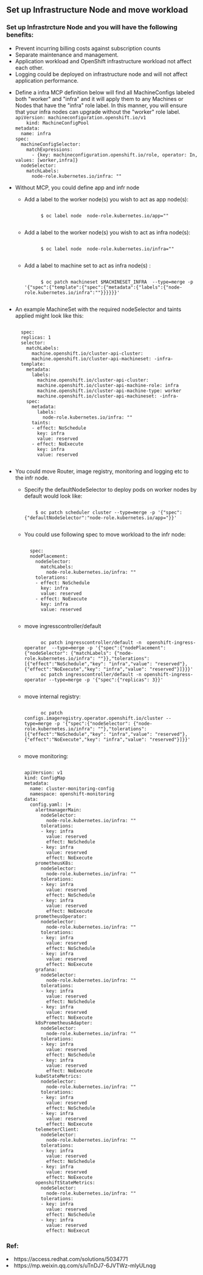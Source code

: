 <h2> Set up Infrastructure Node and move workload</h2>
<h3>Set up Infrastrcture Node and you will have the following benefits:</h3>
  <ul>
    <li>Prevent incurring billing costs against subscription counts</li>
    <li>Separate maintenance and management. </li>
    <li>Application workload and OpenShift infrastructure workload not affect each other.</li>
    <li>Logging could be deployed on infrastructure node and will not affect application performance.</li>
  </ul>

  <ul>
    <li>Define a infra MCP definition below will find all MachineConfigs labeled both "worker" and "infra" and it will apply them to any Machines or Nodes that have the "infra" role label. In this manner, you will ensure that your infra nodes can upgrade without the "worker" role label.</li?
    <pre><code>
apiVersion: machineconfiguration.openshift.io/v1
    kind: MachineConfigPool
metadata:
  name: infra
spec:
  machineConfigSelector:
    matchExpressions:
      - {key: machineconfiguration.openshift.io/role, operator: In, values: [worker,infra]}
  nodeSelector:
    matchLabels:
      node-role.kubernetes.io/infra: ""
    </code></pre>
  <li>Without MCP, you could define app and infr node </li>
    <ul>
      <li>Add a label to the worker node(s) you wish to act as app node(s):</li>
      <pre><code>
      $ oc label node <node-name> node-role.kubernetes.io/app=""
      </code></pre>
      <li>Add a label to the worker node(s) you wish to act as infra node(s):</li>
      <pre><code>
      $ oc label node <node-name> node-role.kubernetes.io/infra=""
      </code></pre>
      <li>Add a label to machine set to act as infra node(s) :</li>
      <pre><code>
      $ oc patch machineset $MACHINESET_INFRA  --type=merge -p '{"spec":{"template":{"spec":{"metadata":{"labels":{"node-role.kubernetes.io/infra":""}}}}}}'
      </code></pre>
    </ul>
  <li>An example MachineSet with the required nodeSelector and taints applied might look like this:</li>
  <pre><code>
  spec:
  replicas: 1
  selector:
    matchLabels:
      machine.openshift.io/cluster-api-cluster: <infrastructureID> 
      machine.openshift.io/cluster-api-machineset: <infrastructureID>-infra-<zone> 
  template:
    metadata:
      labels:
        machine.openshift.io/cluster-api-cluster: <infrastructureID> 
        machine.openshift.io/cluster-api-machine-role: infra 
        machine.openshift.io/cluster-api-machine-type: worker 
        machine.openshift.io/cluster-api-machineset: <infrastructureID>-infra-<zone> 
    spec:
      metadata:
        labels:
          node-role.kubernetes.io/infra: ""
      taints:
      - effect: NoSchedule
        key: infra
        value: reserved
      - effect: NoExecute
        key: infra
        value: reserved
    </code></pre>
    
 <li>You could move Router, image registry, monitoring and logging etc to the infr node. </li>
  <ul>
    <li>Specify the defaultNodeSelector to deploy pods on worker nodes by default would look like:</li>
    <pre><code>
	$ oc patch scheduler cluster --type=merge -p '{"spec":{"defaultNodeSelector":"node-role.kubernetes.io/app="}}'
    </code></pre>
    <li>You could use following spec to	move workload to the infr node:</li>
	<pre><code>
  spec:
  nodePlacement:
    nodeSelector:
      matchLabels:
        node-role.kubernetes.io/infra: ""
    tolerations:
    - effect: NoSchedule
      key: infra
      value: reserved
    - effect: NoExecute
      key: infra
      value: reserved
    </code></pre>
    <li>move ingresscontroller/default</li>
    <pre><code>
	  oc patch ingresscontroller/default -n  openshift-ingress-operator  --type=merge -p '{"spec":{"nodePlacement": {"nodeSelector": {"matchLabels": {"node-role.kubernetes.io/infra": ""}},"tolerations": [{"effect":"NoSchedule","key": "infra","value": "reserved"},{"effect":"NoExecute","key": "infra","value": "reserved"}]}}}'
	  oc patch ingresscontroller/default -n openshift-ingress-operator --type=merge -p '{"spec":{"replicas": 3}}'
	  </code></pre>
	  <li>move internal registry:</li>
    <pre><code>
	  oc patch configs.imageregistry.operator.openshift.io/cluster --type=merge -p '{"spec":{"nodeSelector": {"node-role.kubernetes.io/infra": ""},"tolerations": [{"effect":"NoSchedule","key": "infra","value": "reserved"},{"effect":"NoExecute","key": "infra","value": "reserved"}]}}'
	  </code></pre>
	  <li>move monitoring:</li>
    <pre><code>
apiVersion: v1
kind: ConfigMap
metadata:
  name: cluster-monitoring-config
  namespace: openshift-monitoring
data:
  config.yaml: |+
    alertmanagerMain:
      nodeSelector:
        node-role.kubernetes.io/infra: ""
      tolerations:
      - key: infra
        value: reserved
        effect: NoSchedule
      - key: infra
        value: reserved
        effect: NoExecute
    prometheusK8s:
      nodeSelector:
        node-role.kubernetes.io/infra: ""
      tolerations:
      - key: infra
        value: reserved
        effect: NoSchedule
      - key: infra
        value: reserved
        effect: NoExecute
    prometheusOperator:
      nodeSelector:
        node-role.kubernetes.io/infra: ""
      tolerations:
      - key: infra
        value: reserved
        effect: NoSchedule
      - key: infra
        value: reserved
        effect: NoExecute
    grafana:
      nodeSelector:
        node-role.kubernetes.io/infra: ""
      tolerations:
      - key: infra
        value: reserved
        effect: NoSchedule
      - key: infra
        value: reserved
        effect: NoExecute
    k8sPrometheusAdapter:
      nodeSelector:
        node-role.kubernetes.io/infra: ""
      tolerations:
      - key: infra
        value: reserved
        effect: NoSchedule
      - key: infra
        value: reserved
        effect: NoExecute
    kubeStateMetrics:
      nodeSelector:
        node-role.kubernetes.io/infra: ""
      tolerations:
      - key: infra
        value: reserved
        effect: NoSchedule
      - key: infra
        value: reserved
        effect: NoExecute
    telemeterClient:
      nodeSelector:
        node-role.kubernetes.io/infra: ""
      tolerations:
      - key: infra
        value: reserved
        effect: NoSchedule
      - key: infra
        value: reserved
        effect: NoExecute
    openshiftStateMetrics:
      nodeSelector:
        node-role.kubernetes.io/infra: ""
      tolerations:
      - key: infra
        value: reserved
        effect: NoSchedule
      - key: infra
        value: reserved
        effect: NoExecut
</code></pre>
</ul>
</ul>

<h3>Ref:</h3>
 		<li>https://access.redhat.com/solutions/5034771</li>
    <li>https://mp.weixin.qq.com/s/uTnDJ7-6JVTWz-mlyULnqg</li>

